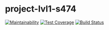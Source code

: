 # project-lvl1-s474

[![Maintainability](https://api.codeclimate.com/v1/badges/797d15752055c9ed7209/maintainability)](https://codeclimate.com/github/meshcherov/project-lvl1-s474/maintainability)  [![Test Coverage](https://api.codeclimate.com/v1/badges/797d15752055c9ed7209/test_coverage)](https://codeclimate.com/github/meshcherov/project-lvl1-s474/test_coverage)  [![Build Status](https://travis-ci.org/meshcherov/project-lvl1-s474.svg?branch=master)](https://travis-ci.org/meshcherov/project-lvl1-s474)
